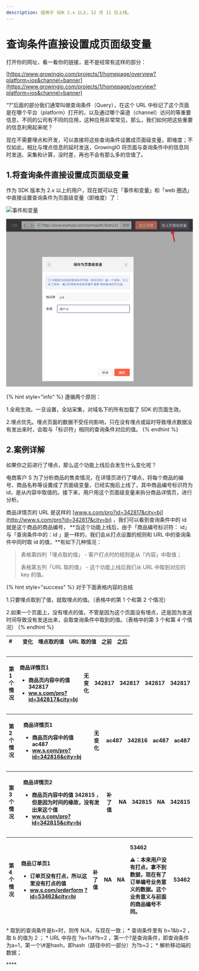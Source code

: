 ```yaml
---
description: 适用于 SDK 2.x 以上，12 月 11 日上线。
---
```


# 查询条件直接设置成页面级变量

打开你的网址，看一看你的链接，是不是经常有这样的部分：

[https://www.growingio.com/projects/1/homepage/overview?platform=ios&channel=banner](https://www.growingio.com/projects/1/homepage/overview?platform=ios&channel=banner)

“?”后面的部分我们通常叫做查询条件（Query），在这个 URL 中标记了这个页面是在哪个平台（platform）打开的，以及通过哪个渠道（channel）访问的等重要信息，不同的公司有不同的应用，这种应用非常常见，那么，我们如何把这些重要的信息利用起来呢？

现在不需要埋点和开发，可以直接将这些查询条件设置成页面级变量，即维度；不仅如此，相比与埋点信息的延时发送，GrowingIO 将页面与查询条件中的信息同时发送、采集和计算，没时差，再也不会有那么多的空值了。

## 1.将查询条件直接设置成页面级变量

作为 SDK 版本为 2.x 以上的用户，现在就可以在「事件和变量」和「web 圈选」中直接设置查询条件为页面级变量（即维度）了：

![&#x4E8B;&#x4EF6;&#x548C;&#x53D8;&#x91CF;](https://lh6.googleusercontent.com/A0rAnnpKQUnR0_mRW77uotOr7eQxB731Q61cvL3pIQe-PrZ_0qaez69oAWZ6Da5eKzVICJtvrS2vX934zQ9UhlHgkV0-Nenh_Oo1_9uMbjBJzj3Je8zRnUr_TJZOWIO4cfDbwDm1)

![web &#x5708;&#x9009;](../../.gitbook/assets/image-11.png)

{% hint style="info" %}
遵循两个原则：

1.全局生效。一旦设置，全站采集，对域名下的所有加载了 SDK 的页面生效。

2.埋点优先。埋点页面的数据不受任何影响，只在没有埋点或延时导致埋点数据没有发出来时，会取与「标识符」相同的查询条件对应的值。
{% endhint %}

## **2.案例详解**

如果你之前进行了埋点，那么这个功能上线后会发生什么变化呢？

电商客户 S 为了分析商品的售卖情况，在详情页进行了埋点，将每个商品的编号、商品名称等设置成了页面级变量，已经实施后上线了，其中商品编号标识符为 id，是从内容中取值的。接下来，用户用这个页面级变量来拆分商品详情页，进行分析。

商品详情页的 URL 是这样的 [www.s.com/pro?id=342817&city=bj](http://www.s.com/pro?id=342817&city=bj) ，我们可以看到查询条件中的 id 就是这个商品的商品编号， **当这个功能上线后，由于「商品编号标识符： id」与「查询条件中的：id 」是一样的，我们会从打点设置的规则和 URL 中的查询条件中同时取 id 的值，**有如下几种情况：

> 表格第四列「埋点取的值」 - 客户打点时的规则是从「内容」中取值；
>
> 表格第五列「URL 取的值」 - 这个功能上线后我们从 URL 中取到对应的 key 的值。

{% hint style="success" %}
对于下面表格内容的总结

1.只要埋点取到了值，就取埋点的值。（表格中的第 1 个和第 2 个情况）

2.如果一个页面上，没有埋点的值，不管是因为这个页面没有埋点，还是因为发送时间导致没有发送出来，会取查询条件中取到的值。（表格中的第 3 个和第 4 个情况）
{% endhint %}

| \# |  | 变化 | 埋点取的值 | URL 取的值 | 之前 | 之后 |
| :--- | :--- | :--- | :--- | :--- | :--- | :--- |


|  |  |  |  |  |  |  |
| :--- | :--- | :--- | :--- | :--- | :--- | :--- |


<table>
  <thead>
    <tr>
      <th style="text-align:left">第 1 个情况</th>
      <th style="text-align:left">
        <p>商品详情页1</p>
        <ul>
          <li>商品页内容中的值 342817</li>
          <li><a href="http://www.s.com/pro?id=342817&amp;city=bj">ww.s.com/pro?id=342817&city=bj</a>
          </li>
        </ul>
      </th>
      <th style="text-align:left">无变化</th>
      <th style="text-align:left"><b>342817</b>
      </th>
      <th style="text-align:left">342817</th>
      <th style="text-align:left">342817</th>
      <th style="text-align:left"><b>342817</b>
      </th>
    </tr>
  </thead>
  <tbody></tbody>
</table><table>
  <thead>
    <tr>
      <th style="text-align:left">第 2 个情况</th>
      <th style="text-align:left">
        <p>商品详情页1</p>
        <ul>
          <li>商品页内容中的值 ac487</li>
          <li><a href="http://www.s.com/pro?id=342817&amp;city=bj">ww.s.com/pro?id=342816&city=bj</a>
          </li>
        </ul>
      </th>
      <th style="text-align:left">无变化</th>
      <th style="text-align:left"><b>ac487</b>
      </th>
      <th style="text-align:left">342816</th>
      <th style="text-align:left">ac487</th>
      <th style="text-align:left"><b>ac487</b>
      </th>
    </tr>
  </thead>
  <tbody></tbody>
</table><table>
  <thead>
    <tr>
      <th style="text-align:left">第 3 个情况</th>
      <th style="text-align:left">
        <p>商品详情页2</p>
        <ul>
          <li>商品页内容中的值 342815 ，但是因为时间的缘故，没有发出来这个值</li>
          <li><a href="http://www.s.com/pro?id=342817&amp;city=bj">ww.s.com/pro?id=342815&city=bj</a>
          </li>
        </ul>
      </th>
      <th style="text-align:left">补了值</th>
      <th style="text-align:left">NA</th>
      <th style="text-align:left"><b>342815</b>
      </th>
      <th style="text-align:left">NA</th>
      <th style="text-align:left"><b>342815</b>
      </th>
    </tr>
  </thead>
  <tbody></tbody>
</table><table>
  <thead>
    <tr>
      <th style="text-align:left">第 4 个情况</th>
      <th style="text-align:left">
        <p>商品订单页1</p>
        <ul>
          <li>订单页没有打点，所以这里没有打点的值</li>
          <li><a href="http://www.s.com/pro?id=342817&amp;city=bj">ww.s.com/orderform</a> 
            <a
            href="http://www.s.com/pro?id=342817&amp;city=bj">?id=53462&city=bj</a>
          </li>
        </ul>
      </th>
      <th style="text-align:left">补了值</th>
      <th style="text-align:left">NA</th>
      <th style="text-align:left">NA</th>
      <th style="text-align:left">
        <p><b>53462</b>
        </p>
        <p>⚠️：本来用户没有打点，拿不到数据，现在有了订单编号业务意义的数据。这个业务意义与前面的商品编号不同。</p>
      </th>
      <th style="text-align:left"><b>53462</b>
      </th>
    </tr>
  </thead>
  <tbody></tbody>
</table>* 取到的查询条件是b=时，则传 N/A，与现在一致；
* 查询条件里有 b=1&b=2 ，取 b 的值为 2 ；
* URL 中存在 ?a=1\#?b=2 ，第一个?是查询条件，即查询条件为a=1，第一个\#是hash，即hash（路径中的一部分）为?b=2；
* 解析移动端的数据；

\*\*\*\*


